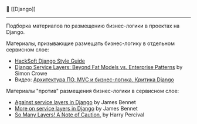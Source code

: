 📁 [[Django]]

----
Подборка материалов по размещению бизнес-логики в проектах на Django.

Материалы, призывающие размещать бизнес-логику в отдельном сервисном слое:

- [HackSoft Django Style Guide](https://github.com/HackSoftware/Django-Styleguide)
- [Django Service Layers: Beyond Fat Models vs. Enterprise Patterns](https://simoncrowe.hashnode.dev/django-service-layers-beyond-fat-models-vs-enterprise-patterns) by Simon Crowe
- Видео: [Архитектура ПО, MVC и бизнес-логика. Критика Django](https://www.youtube.com/watch?v=HpL6ymFEuu4 "Архитектура ПО, MVC и бизнес-логика. Критика Django")

Материалы "против" размещения бизнес-логики в сервисном слое:

- [Against service layers in Django](https://www.b-list.org/weblog/2020/mar/16/no-service/) by James Bennet
- [More on service layers in Django](https://www.b-list.org/weblog/2020/mar/23/still-no-service/) by James Bennet
- [So Many Layers! A Note of Caution.](https://www.cosmicpython.com/blog/2020-08-13-so-many-layers.html) by Harry Percival